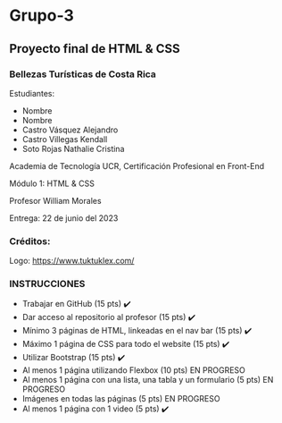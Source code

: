 # Grupo-3
## Proyecto final de HTML & CSS
### Bellezas Turísticas de Costa Rica

Estudiantes:
* Nombre
* Nombre
* Castro Vásquez Alejandro
* Castro Villegas Kendall
* Soto Rojas Nathalie Cristina

Academia de Tecnología UCR, Certificación Profesional en Front-End

Módulo 1: HTML & CSS

Profesor William Morales

Entrega: 22 de junio del 2023

### Créditos:
Logo:
https://www.tuktuklex.com/

### INSTRUCCIONES
- Trabajar en GitHub (15 pts) ✔️
- Dar acceso al repositorio al profesor (15 pts) ✔️
- Mínimo 3 páginas de HTML, linkeadas en el nav bar (15 pts) ✔️
- Máximo 1 página de CSS para todo el website (15 pts) ✔️
- Utilizar Bootstrap (15 pts) ✔️
- Al menos 1 página utilizando Flexbox (10 pts) EN PROGRESO
- Al menos 1 página con una lista, una tabla y un formulario (5 pts) EN PROGRESO
- Imágenes en todas las páginas (5 pts) EN PROGRESO
- Al menos 1 página con 1 video (5 pts) ✔️